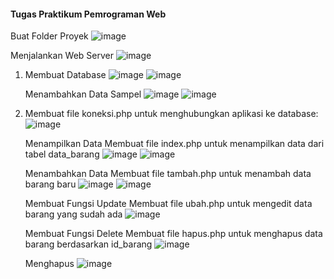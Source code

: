 #### Tugas Praktikum Pemrograman Web

Buat Folder Proyek
![image](https://github.com/user-attachments/assets/8a7e3ecf-c757-4f6d-b709-624c237875d8)

Menjalankan Web Server 
![image](https://github.com/user-attachments/assets/650c6594-a0b3-4009-b6aa-bc97a146e0a5)

1. Membuat Database
   ![image](https://github.com/user-attachments/assets/a21a5597-d52e-4538-a34e-bb734d070b01)
   ![image](https://github.com/user-attachments/assets/34100a46-411a-4419-b875-aa4ce0f2bd0f)
   
   Menambahkan Data Sampel
   ![image](https://github.com/user-attachments/assets/ab04eb36-f058-466f-a494-101f1408bfa4)
   ![image](https://github.com/user-attachments/assets/941907e8-e53b-4b83-a219-8fa5f4bc422d)

3. Membuat file koneksi.php untuk menghubungkan aplikasi ke database:
   ![image](https://github.com/user-attachments/assets/ebd56506-a69d-4e63-bbc9-870937ecccec)

   Menampilkan Data
   Membuat file index.php untuk menampilkan data dari tabel data_barang
   ![image](https://github.com/user-attachments/assets/ef7f75bd-8d73-439d-b94a-ae36ae2005af)
   ![image](https://github.com/user-attachments/assets/8728b3fe-fd7f-4935-a143-276262f2bc06)

   Menambahkan Data
   Membuat file tambah.php untuk menambah data barang baru
   ![image](https://github.com/user-attachments/assets/a120a7fd-8f90-4a7c-87c2-5de65a6f699d)
   ![image](https://github.com/user-attachments/assets/ac7ce297-81c4-4a42-a672-8f7a2f4c389b)

   Membuat Fungsi Update
   Membuat file ubah.php untuk mengedit data barang yang sudah ada
   ![image](https://github.com/user-attachments/assets/708a59f4-d537-44b8-a596-e5ac63e31d60)

   Membuat Fungsi Delete 
   Membuat file hapus.php untuk menghapus data barang berdasarkan id_barang
   ![image](https://github.com/user-attachments/assets/b7e8cb0d-e4c9-491b-ac26-371d0d6f503c)

   Menghapus
   ![image](https://github.com/user-attachments/assets/21ff4f3d-9d84-4594-86c6-2cd1755476df)

